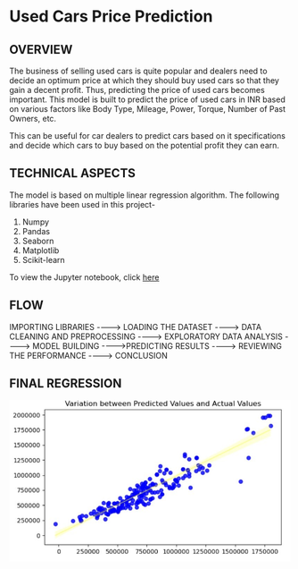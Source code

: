 # Used Cars Price Prediction

## OVERVIEW
The business of selling used cars is quite popular and dealers need to decide an optimum price at which they should buy used cars so that they gain a decent profit. Thus, predicting the price of used cars becomes important. This model is built to predict the price of used cars in INR based on various factors like Body Type, Mileage, Power, Torque, Number of Past Owners, etc. 

This can be useful for car dealers to predict cars based on it specifications and decide which cars to buy based on the potential profit they can earn.

## TECHNICAL ASPECTS

The model is based on multiple linear regression algorithm. 
The following libraries have been used in this project-
1. Numpy
2. Pandas
3. Seaborn
4. Matplotlib
5. Scikit-learn

To view the Jupyter notebook, click [here](https://github.com/ayushmandurgapal/Used-Cars-Price-Prediction/blob/main/Linear%20Regression%20-%20Used%20Cars-Final.ipynb/ "here")

## FLOW
IMPORTING LIBRARIES ----> LOADING THE DATASET ----> DATA CLEANING AND PREPROCESSING ----> EXPLORATORY DATA ANALYSIS ----> MODEL BUILDING ---->PREDICTING RESULTS ----> REVIEWING THE PERFORMANCE ----> CONCLUSION

## FINAL REGRESSION

<img src="Regression output.jpg">



